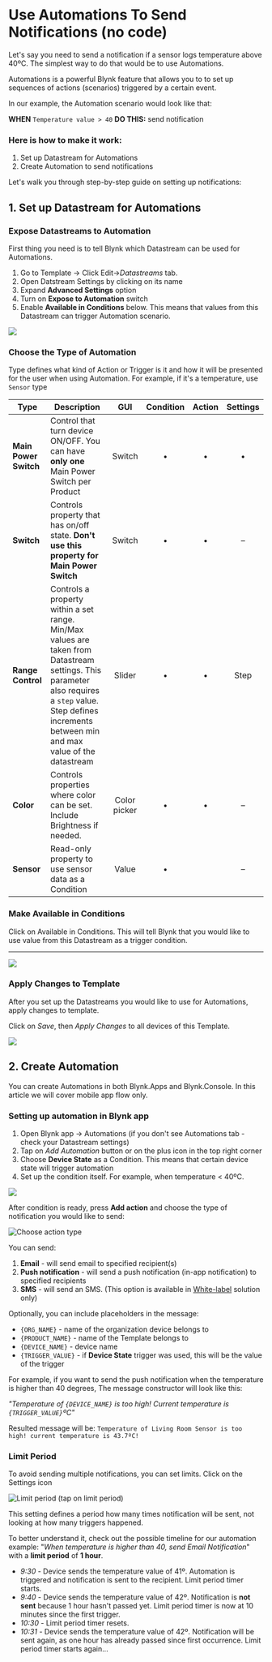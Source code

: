 # Use Automations To Send Notifications (no code)

Let's say you need to send a notification if a sensor logs temperature above 40ºC. The simplest way to do that would be to use Automations.&#x20;

Automations is a powerful Blynk feature that allows you to to set up sequences of actions (scenarios) triggered by a certain event.

In our example, the Automation scenario would look like that:&#x20;

**WHEN** `Temperature value > 40` **DO THIS:** send notification



### Here is how to make it work:

1. Set up Datastream for Automations
2. Create Automation to send notifications

Let's walk you through step-by-step guide on setting up notifications:

## 1. Set up Datastream for Automations

### Expose Datastreams to Automation

First thing you need is to tell Blynk which Datastream can be used for Automations.

1. Go to  Template -> Click Edit->_Datastreams_ tab.
2. Open Datstream Settings by clicking on its name&#x20;
3. Expand **Advanced Settings** option
4. Turn on **Expose to Automation** switch
5. Enable **Available in Conditions** below. This means that values from this Datastream can trigger Automation scenario.



![](../../.gitbook/assets/cpt2105201739-1919x971.gif)

###

### Choose the Type of Automation

Type defines what kind of Action or Trigger is it and how it will be presented for the user when using Automation. For example, if it's a temperature, use `Sensor` type

| Type                  | Description                                                                                                                                                                                                 |      GUI     | Condition | Action | Settings |
| --------------------- | ----------------------------------------------------------------------------------------------------------------------------------------------------------------------------------------------------------- | :----------: | :-------: | :----: | :------: |
| **Main Power Switch** | Control that turn device ON/OFF. You can have **only one** Main Power Switch per Product                                                                                                                    |    Switch    |     •     |    •   |     •    |
| **Switch**            | Controls property that has on/off state. **Don't use this property for Main Power Switch**                                                                                                                  |    Switch    |     •     |    •   |     –    |
| **Range Control**     | Controls a property within a set range. Min/Max values are taken from Datastream settings. This parameter also requires a `step` value. Step defines increments between min and max value of the datastream |    Slider    |     •     |    •   |   Step   |
| **Color**             | Controls properties where color can be set. Include Brightness if needed.                                                                                                                                   | Color picker |     •     |    •   |     –    |
| **Sensor**            | Read-only property to use sensor data as a Condition                                                                                                                                                        |     Value    |     •     |        |     –    |





### Make Available in Conditions

Click on Available in Conditions. This will tell Blynk that you would like to use value from this Datastream as a trigger condition.

****

![](../../.gitbook/assets/expose\_to\_auto.gif)

###

### Apply Changes to Template

After you set up the Datastreams you would like to use for Automations, apply changes to template.

Click on _Save_, then _Apply Changes_ to all devices of this Template.&#x20;

![](<../../.gitbook/assets/image (33).png>)







## 2. Create Automation



You can create Automations in both Blynk.Apps and Blynk.Console. In this article we will cover mobile app flow only.

### **Setting up automation in Blynk app**

1. Open Blynk app -> Automations (if you don't see Automations tab - check your Datastream settings)
2. Tap on _Add Automation_ button or on the plus icon in the top right corner
3. Choose **Device State** as a Condition. This means that certain device state will trigger automation
4. Set up the condition itself. For example, when temperature < 40ºC.

![](<../../.gitbook/assets/image (35).png>)

After condition is ready, press **Add action** and choose the type of notification you would like to send:

![Choose action type](https://user-images.githubusercontent.com/72790181/120281347-81f92e80-c2c1-11eb-989d-fb5832653d9f.png)

You can send:

1. **Email** - will send email to specified recipient(s)
2. **Push notification** - will send a push notification (in-app notification) to specified recipients
3. **SMS** - will send an SMS. (This option is available in [White-label](https://www.blynk.io/pricing#business) solution only)

Optionally, you can include placeholders in the message:

* `{ORG_NAME}` - name of the organization device belongs to
* `{PRODUCT_NAME}` - name of the Template belongs to
* `{DEVICE_NAME}` - device name
* `{TRIGGER_VALUE}` - if **Device State** trigger was used, this will be the value of the trigger

For example, if you want to send the push notification when the temperature is higher than 40 degrees, The message constructor will look like this:

_"Temperature of `{DEVICE_NAME}` is too high! Current temperature is `{TRIGGER_VALUE}`ºC"_

Resulted message will be: `Temperature of Living Room Sensor is too high! current temperature is 43.7ºC!`

###

### Limit Period

To avoid sending multiple notifications, you can set limits. Click on the Settings icon

![Limit period (tap on limit period)](https://user-images.githubusercontent.com/72790181/120785065-6e55fe00-c535-11eb-8979-f3eb1b50ecf1.png)

This setting defines a period how many times notification will be sent, not looking at how many triggers happened.

To better understand it, check out the possible timeline for our automation example: "_When temperature is higher than 40, send Email Notification_" with a **limit period** of **1 hour**.

* _9:30_ - Device sends the temperature value of 41º. Automation is triggered and notification is sent to the recipient. Limit period timer starts.
* _9:40_ - Device sends the temperature value of 42º. Notification is **not sent** because 1 hour hasn't passed yet. Limit period timer is now at 10 minutes since the first trigger.
* _10:30_ - Limit period timer resets.
* _10:31_ - Device sends the temperature value of 42º. Notification will be sent again, as one hour has already passed since first occurrence. Limit period timer starts again...

